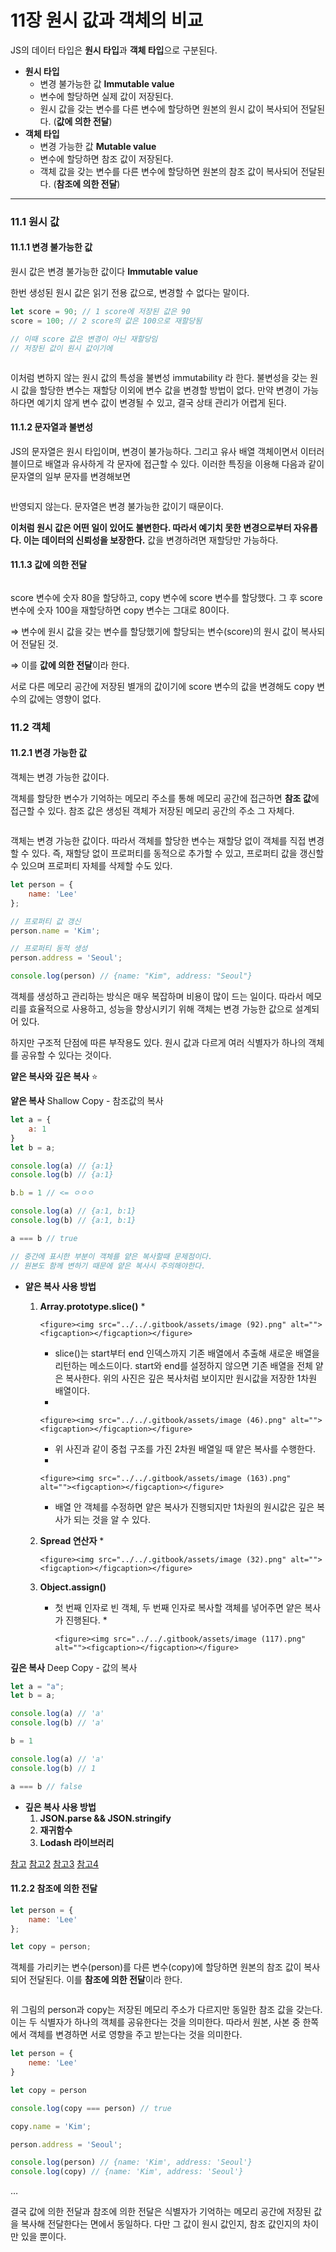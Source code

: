 # 11장 원시 값과 객체의 비교

JS의 데이터 타입은 **원시 타입**과 **객체 타입**으로 구분된다.

* **원시 타입**
  * 변경 불가능한 값 **Immutable value**
  * 변수에 할당하면 실제 값이 저장된다.
  * 원시 값을 갖는 변수를 다른 변수에 할당하면 원본의 원시 값이 복사되어 전달된다. (**값에 의한 전달**)
* **객체 타입**
  * 변경 가능한 값 **Mutable value**
  * 변수에 할당하면 참조 값이 저장된다.
  * 객체 값을 갖는 변수를 다른 변수에 할당하면 원본의 참조 값이 복사되어 전달된다. (**참조에 의한 전달**)

***

### 11.1 원시 값

#### 11.1.1 변경 불가능한 값

원시 값은 변경 불가능한 값이다 **Immutable value**

한번 생성된 원시 값은 읽기 전용 값으로, 변경할 수 없다는 말이다.

```jsx
let score = 90; // 1 score에 저장된 값은 90
score = 100; // 2 score의 값은 100으로 재할당됨

// 이때 score 값은 변경이 아닌 재할당임
// 저장된 값이 원시 값이기에
```

<figure><img src="../../.gitbook/assets/image (2).png" alt=""><figcaption></figcaption></figure>

이처럼 변하지 않는 원시 값의 특성을 불변성 immutability 라 한다. 불변성을 갖는 원시 값을 할당한 변수는 재할당 이외에 변수 값을 변경할 방법이 없다. 만약 변경이 가능하다면 예기치 않게 변수 값이 변경될 수 있고, 결국 상태 관리가 어렵게 된다.

#### 11.1.2 문자열과 불변성

JS의 문자열은 원시 타입이며, 변경이 불가능하다. 그리고 유사 배열 객체이면서 이터러블이므로 배열과 유사하게 각 문자에 접근할 수 있다. 이러한 특징을 이용해 다음과 같이 문자열의 일부 문자를 변경해보면

<figure><img src="../../.gitbook/assets/image (129).png" alt=""><figcaption></figcaption></figure>

반영되지 않는다. 문자열은 변경 불가능한 값이기 때문이다.

**이처럼 원시 값은 어떤 일이 있어도 불변한다. 따라서 예기치 못한 변경으로부터 자유롭다. 이는 데이터의 신뢰성을 보장한다.** 값을 변경하려면 재할당만 가능하다.

#### 11.1.3 값에 의한 전달

<figure><img src="../../.gitbook/assets/image (160).png" alt=""><figcaption></figcaption></figure>

score 변수에 숫자 80을 할당하고, copy 변수에 score 변수를 할당했다. 그 후 score 변수에 숫자 100을 재할당하면 copy 변수는 그대로 80이다.

⇒ 변수에 원시 값을 갖는 변수를 할당했기에 할당되는 변수(score)의 원시 값이 복사되어 전달된 것.

⇒ 이를 **값에 의한 전달**이라 한다.

서로 다른 메모리 공간에 저장된 별개의 값이기에 score 변수의 값을 변경해도 copy 변수의 값에는 영향이 없다.



### 11.2 객체

#### 11.2.1 변경 가능한 값

객체는 변경 가능한 값이다.

객체를 할당한 변수가 기억하는 메모리 주소를 통해 메모리 공간에 접근하면 **참조 값**에 접근할 수 있다. 참조 값은 생성된 객체가 저장된 메모리 공간의 주소 그 자체다.

<figure><img src="../../.gitbook/assets/image (159).png" alt=""><figcaption></figcaption></figure>

객체는 변경 가능한 값이다. 따라서 객체를 할당한 변수는 재할당 없이 객체를 직접 변경할 수 있다. 즉, 재할당 없이 프로퍼티를 동적으로 추가할 수 있고, 프로퍼티 값을 갱신할 수 있으며 프로퍼티 자체를 삭제할 수도 있다.

```jsx
let person = {
	name: 'Lee'
};

// 프로퍼티 값 갱신
person.name = 'Kim';

// 프로퍼티 동적 생성
person.address = 'Seoul';

console.log(person) // {name: "Kim", address: "Seoul"}
```

객체를 생성하고 관리하는 방식은 매우 복잡하며 비용이 많이 드는 일이다. 따라서 메모리를 효율적으로 사용하고, 성능을 향상시키기 위해 객체는 변경 가능한 값으로 설계되어 있다.

하지만 구조적 단점에 따른 부작용도 있다. 원시 값과 다르게 여러 식별자가 하나의 객체를 공유할 수 있다는 것이다.



**얕은 복사와 깊은 복사** ⭐

**얕은 복사** Shallow Copy - 참조값의 복사

```jsx
let a = {
	a: 1
}
let b = a;

console.log(a) // {a:1}
console.log(b) // {a:1}

b.b = 1 // <= ㅇㅇㅇ

console.log(a) // {a:1, b:1}
console.log(b) // {a:1, b:1}

a === b // true

// 중간에 표시한 부분이 객체를 얕은 복사할때 문제점이다.
// 원본도 함께 변하기 때문에 얕은 복사시 주의해야한다.
```



* **얕은 복사 사용 방법**
  1. **Array.prototype.slice()**
     *

         <figure><img src="../../.gitbook/assets/image (92).png" alt=""><figcaption></figcaption></figure>
     * slice()는 start부터 end 인덱스까지 기존 배열에서 추출해 새로운 배열을 리턴하는 메소드이다. start와 end를 설정하지 않으면 기존 배열을 전체 얕은 복사한다. 위의 사진은 깊은 복사처럼 보이지만 원시값을 저장한 1차원 배열이다.
     *

         <figure><img src="../../.gitbook/assets/image (46).png" alt=""><figcaption></figcaption></figure>
     * 위 사진과 같이 중첩 구조를 가진 2차원 배열일 때 얕은 복사를 수행한다.
     *

         <figure><img src="../../.gitbook/assets/image (163).png" alt=""><figcaption></figcaption></figure>
     * 배열 안 객체를 수정하면 얕은 복사가 진행되지만 1차원의 원시값은 깊은 복사가 되는 것을 알 수 있다.
  2. **Spread 연산자**
     *

         <figure><img src="../../.gitbook/assets/image (32).png" alt=""><figcaption></figcaption></figure>
  3. **Object.assign()**
     * 첫 번째 인자로 빈 객체, 두 번째 인자로 복사할 객체를 넣어주면 얕은 복사가 진행된다.
       *

           <figure><img src="../../.gitbook/assets/image (117).png" alt=""><figcaption></figcaption></figure>

**깊은 복사** Deep Copy - 값의 복사

```jsx
let a = "a";
let b = a;

console.log(a) // 'a'
console.log(b) // 'a'

b = 1

console.log(a) // 'a'
console.log(b) // 1

a === b // false
```

* **깊은 복사 사용 방법**
  1. **JSON.parse && JSON.stringify**
  2. **재귀함수**
  3. **Lodash 라이브러리**

[참고](https://developer.mozilla.org/en-US/docs/Glossary/Shallow\_copy) [참고2](https://developer.mozilla.org/en-US/docs/Glossary/Deep\_copy) [참고3](https://bbangson.tistory.com/78) [참고4](https://jess2.xyz/JavaScript/copy/)

#### 11.2.2 참조에 의한 전달

```jsx
let person = {
	name: 'Lee'
};

let copy = person;
```

객체를 가리키는 변수(person)를 다른 변수(copy)에 할당하면 원본의 참조 값이 복사되어 전달된다. 이를 **참조에 의한 전달**이라 한다.

<figure><img src="../../.gitbook/assets/image (25).png" alt=""><figcaption></figcaption></figure>

위 그림의 person과 copy는 저장된 메모리 주소가 다르지만 동일한 참조 값을 갖는다. 이는 두 식별자가 하나의 객체를 공유한다는 것을 의미한다. 따라서 원본, 사본 중 한쪽에서 객체를 변경하면 서로 영향을 주고 받는다는 것을 의미한다.

```jsx
let person = {
	neme: 'Lee'
}

let copy = person

console.log(copy === person) // true

copy.name = 'Kim';

person.address = 'Seoul';

console.log(person) // {name: 'Kim', address: 'Seoul'}
console.log(copy) // {name: 'Kim', address: 'Seoul'}
```

…

결국 값에 의한 전달과 참조에 의한 전달은 식별자가 기억하는 메모리 공간에 저장된 값을 복사해 전달한다는 면에서 동일하다. 다만 그 값이 원시 값인지, 참조 값인지의 차이만 있을 뿐이다.

